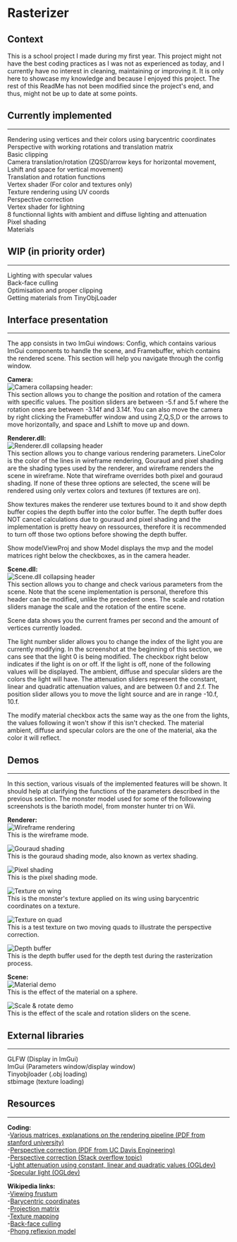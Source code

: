 # Rasterizer

## Context

This is a school project I made during my first year. This project might not have the best coding practices as I was not as experienced as today, and I currently have no interest in cleaning, maintaining or improving it. It is only here to showcase my knowledge and because I enjoyed this project. The rest of this ReadMe has not been modified since the project's end, and thus, might not be up to date at some points.  

## Currently implemented
---
Rendering using vertices and their colors using barycentric coordinates  
Perspective with working rotations and translation matrix  
Basic clipping  
Camera translation/rotation (ZQSD/arrow keys for horizontal movement, Lshift and space for vertical movement)  
Translation and rotation functions  
Vertex shader (For color and textures only)  
Texture rendering using UV coords  
Perspective correction  
Vertex shader for lightning  
8 functionnal lights with ambient and diffuse lighting and attenuation  
Pixel shading  
Materials  

## WIP (in priority order)
---
Lighting with specular values  
Back-face culling  
Optimisation and proper clipping  
Getting materials from TinyObjLoader  

## Interface presentation
---
The app consists in two ImGui windows: Config, which contains various ImGui components to handle the scene, and Framebuffer, which contains the rendered scene. This section will help you navigate through the config window.  

**Camera:**  
![Camera collapsing header:](media/cameraImgui.png)  
This section allows you to change the position and rotation of the camera with specific values. The position sliders are between -5.f and 5.f where the rotation ones are between -3.14f and 3.14f. You can also move the camera by right clicking the Framebuffer window and using Z,Q,S,D or the arrows to move horizontally, and space and Lshift to move up and down.  

**Renderer.dll:**  
![Renderer.dll collapsing header](media/rendererImgui.png)  
This section allows you to change various rendering parameters. LineColor is the color of the lines in wireframe rendering, Gouraud and pixel shading are the shading types used by the renderer, and wireframe renders the scene in wireframe. Note that wireframe overrides both pixel and gouraud shading. If none of these three options are selected, the scene will be rendered using only vertex colors and textures (if textures are on).  

Show textures makes the renderer use textures bound to it and show depth buffer copies the depth buffer into the color buffer. The depth buffer does NOT cancel calculations due to gouraud and pixel shading and the implementation is pretty heavy on ressources, therefore it is recommended to turn off those two options before showing the depth buffer.  

Show modelViewProj and show Model displays the mvp and the model matrices right below the checkboxes, as in the camera header.  

**Scene.dll:**  
![Scene.dll collapsing header](media/sceneImgui.png)  
This section allows you to change and check various parameters from the scene. Note that the scene implementation is personal, therefore this header can be modified, unlike the precedent ones. The scale and rotation sliders manage the scale and the rotation of the entire scene.  

Scene data shows you the current frames per second and the amount of vertices currently loaded.  

The light number slider allows you to change the index of the light you are currently modifying. In the screenshot at the beginning of this section, we cans see that the light 0 is being modified. The checkbox right below indicates if the light is on or off. If the light is off, none of the following values will be displayed. The ambient, diffuse and specular sliders are the colors the light will have. The attenuation sliders represent the constant, linear and quadratic attenuation values, and are between 0.f and 2.f. The position slider allows you to move the light source and are in range -10.f, 10.f.  

The modify material checkbox acts the same way as the one from the lights, the values following it won't show if this isn't checked. The material ambient, diffuse and specular colors are the one of the material, aka the color it will reflect.  

## Demos
---
In this section, various visuals of the implemented features will be shown. It should help at clarifying the functions of the parameters described in the previous section. The monster model used for some of the followwing screenshots is the barioth model, from monster hunter tri on Wii.  

**Renderer:**  
![Wireframe rendering](media/Wireframe.png)  
This is the wireframe mode.  

![Gouraud shading](media/gouraudDemo.gif)  
This is the gouraud shading mode, also known as vertex shading.  

![Pixel shading](media/pixelDemo.gif)  
This is the pixel shading mode.   

![Texture on wing](media/Texture.png)  
This is the monster's texture applied on its wing using barycentric coordinates on a texture.  

![Texture on quad](media/textureDemo.gif)  
This is a test texture on two moving quads to illustrate the perspective correction.  

![Depth buffer](media/depthBuffer.png)  
This is the depth buffer used for the depth test during the rasterization process.  

**Scene:**  
![Material demo](media/materialDemo.gif)  
This is the effect of the material on a sphere.  

![Scale & rotate demo](media/scaleRotateDemo.gif)  
This is the effect of the scale and rotation sliders on the scene.  

## External libraries
---
GLFW (Display in ImGui)  
ImGui (Parameters window/display window)  
Tinyobjloader (.obj loading)  
stbimage (texture loading)  

## Resources
---
**Coding:**    
-[Various matrices, explanations on the rendering pipeline (PDF from stanford university)](https://stanford.edu/class/ee267/lectures/lecture2.pdf)  
-[Perspective correction (PDF from UC Davis Engineering)](https://web.cs.ucdavis.edu/~amenta/s12/perspectiveCorrect.pdf)  
-[Perspective correction (Stack overflow topic)](https://stackoverflow.com/questions/24441631/how-exactly-does-opengl-do-perspectively-correct-linear-interpolation)  
-[Light attenuation using constant, linear and quadratic values (OGLdev)](http://ogldev.atspace.co.uk/www/tutorial20/tutorial20.html)  
-[Specular light (OGLdev)](http://ogldev.atspace.co.uk/www/tutorial19/tutorial19.html)  

**Wikipedia links:**  
-[Viewing frustum](https://en.wikipedia.org/wiki/Viewing_frustum#/media/File:ViewFrustum.svg)  
-[Barycentric coordinates](https://en.wikipedia.org/wiki/Barycentric_coordinate_system#Conversion_between_barycentric_and_Cartesian_coordinates)  
-[Projection matrix](https://en.wikipedia.org/wiki/3D_projection#Perspective_projection)  
-[Texture mapping](https://en.wikipedia.org/wiki/Texture_mapping)  
-[Back-face culling](https://en.wikipedia.org/wiki/Back-face_culling)  
-[Phong reflexion model](https://en.wikipedia.org/wiki/Phong_reflection_model)  
